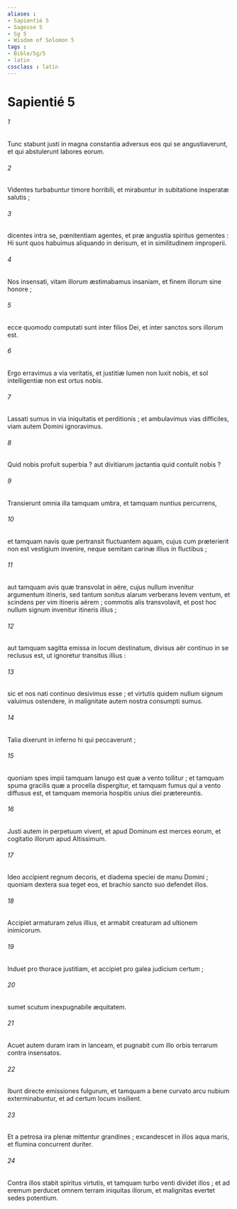 ```yaml
---
aliases : 
- Sapientié 5
- Sagesse 5
- Sg 5
- Wisdom of Solomon 5
tags : 
- Bible/Sg/5
- latin
cssclass : latin
---
```


# Sapientié 5

###### 1
Tunc stabunt justi in magna constantia adversus eos qui se angustiaverunt, et qui abstulerunt labores eorum.
###### 2
Videntes turbabuntur timore horribili, et mirabuntur in subitatione insperatæ salutis ;
###### 3
dicentes intra se, pœnitentiam agentes, et præ angustia spiritus gementes : Hi sunt quos habuimus aliquando in derisum, et in similitudinem improperii.
###### 4
Nos insensati, vitam illorum æstimabamus insaniam, et finem illorum sine honore ;
###### 5
ecce quomodo computati sunt inter filios Dei, et inter sanctos sors illorum est.
###### 6
Ergo erravimus a via veritatis, et justitiæ lumen non luxit nobis, et sol intelligentiæ non est ortus nobis.
###### 7
Lassati sumus in via iniquitatis et perditionis ; et ambulavimus vias difficiles, viam autem Domini ignoravimus.
###### 8
Quid nobis profuit superbia ? aut divitiarum jactantia quid contulit nobis ?
###### 9
Transierunt omnia illa tamquam umbra, et tamquam nuntius percurrens,
###### 10
et tamquam navis quæ pertransit fluctuantem aquam, cujus cum præterierit non est vestigium invenire, neque semitam carinæ illius in fluctibus ;
###### 11
aut tamquam avis quæ transvolat in aëre, cujus nullum invenitur argumentum itineris, sed tantum sonitus alarum verberans levem ventum, et scindens per vim itineris aërem ; commotis alis transvolavit, et post hoc nullum signum invenitur itineris illius ;
###### 12
aut tamquam sagitta emissa in locum destinatum, divisus aër continuo in se reclusus est, ut ignoretur transitus illius :
###### 13
sic et nos nati continuo desivimus esse ; et virtutis quidem nullum signum valuimus ostendere, in malignitate autem nostra consumpti sumus.
###### 14
Talia dixerunt in inferno hi qui peccaverunt ;
###### 15
quoniam spes impii tamquam lanugo est quæ a vento tollitur ; et tamquam spuma gracilis quæ a procella dispergitur, et tamquam fumus qui a vento diffusus est, et tamquam memoria hospitis unius diei prætereuntis.
###### 16
Justi autem in perpetuum vivent, et apud Dominum est merces eorum, et cogitatio illorum apud Altissimum.
###### 17
Ideo accipient regnum decoris, et diadema speciei de manu Domini ; quoniam dextera sua teget eos, et brachio sancto suo defendet illos.
###### 18
Accipiet armaturam zelus illius, et armabit creaturam ad ultionem inimicorum.
###### 19
Induet pro thorace justitiam, et accipiet pro galea judicium certum ;
###### 20
sumet scutum inexpugnabile æquitatem.
###### 21
Acuet autem duram iram in lanceam, et pugnabit cum illo orbis terrarum contra insensatos.
###### 22
Ibunt directe emissiones fulgurum, et tamquam a bene curvato arcu nubium exterminabuntur, et ad certum locum insilient.
###### 23
Et a petrosa ira plenæ mittentur grandines ; excandescet in illos aqua maris, et flumina concurrent duriter.
###### 24
Contra illos stabit spiritus virtutis, et tamquam turbo venti dividet illos ; et ad eremum perducet omnem terram iniquitas illorum, et malignitas evertet sedes potentium.
